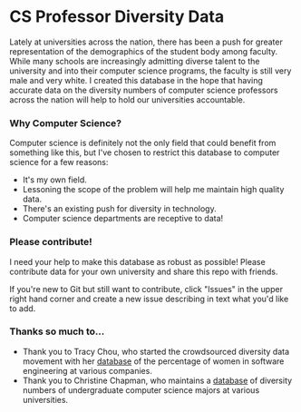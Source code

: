 # CS Professor Diversity Data

Lately at universities across the nation, there has been a push for greater representation of the demographics of the student body among faculty. While many schools are increasingly admitting diverse talent to the university and into their computer science programs, the faculty is still very male and very white. I created this database in the hope that having accurate data on the diversity numbers of computer science professors across the nation will help to hold our universities accountable. 

### Why Computer Science?
Computer science is definitely not the only field that could benefit from something like this, but I've chosen to restrict this database to computer science for a few reasons:
- It's my own field.
- Lessoning the scope of the problem will help me maintain high quality data.
- There's an existing push for diversity in technology.
- Computer science departments are receptive to data!

### Please contribute!
I need your help to make this database as robust as possible! Please contribute data for your own university and share this repo with friends.

If you're new to Git but still want to contribute, click "Issues" in the upper right hand corner and create a new issue describing in text what you'd like to add.

### Thanks so much to...
- Thank you to Tracy Chou, who started the crowdsourced diversity data movement with her [database](https://github.com/triketora/women-in-software-eng) of the percentage of women in software engineering at various companies.
- Thank you to Christine Chapman, who maintains a [database](https://github.com/czchapma/college-diversity-data) of diversity numbers of undergraduate computer science majors at various universities.
